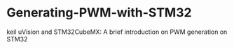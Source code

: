 # Generating-PWM-with-STM32
keil uVision and STM32CubeMX: A brief introduction on PWM generation on STM32
